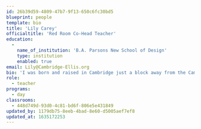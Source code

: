 ```yaml
---
id: 26b39d59-4809-47b7-9f13-650c6fc30bd5
blueprint: people
template: bio
title: 'Lily Carey'
officialtitle: 'Red Room Co-Head Teacher'
education:
  -
    name_of_institution: 'B.A. Parsons New School of Design'
    type: institution
    enabled: true
email: Lily@Cambridge-Ellis.org
bio: 'I was born and raised in Cambridge just a block away from the Cambridge-Ellis School. Since I was a preschooler myself, I have always been drawn to the visual arts. I worked at a Reggio Emilia-inspired preschool in Boston for 6 years, and I am so excited to be able to share my experience and to learn so much more from the children and staff at Cambridge-Ellis.'
role:
  - teacher
programs:
  - day
classrooms:
  - 448d749d-93d0-4c81-bd6f-806e5e431849
updated_by: 1179db75-8eeb-4bad-8e60-d5005aef7ef8
updated_at: 1635172253
---
```

